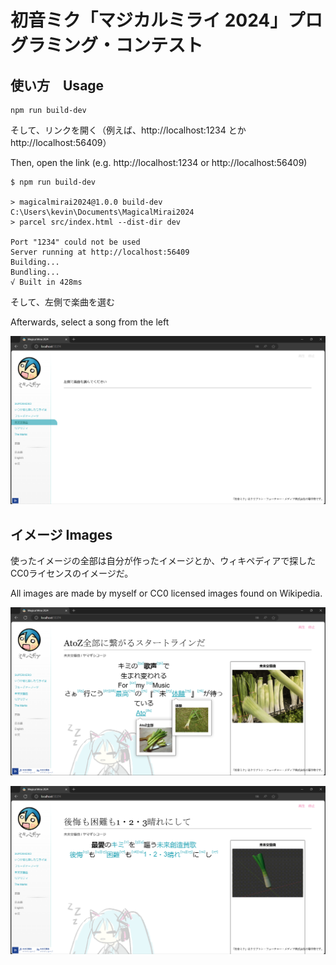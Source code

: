 # 初音ミク「マジカルミライ 2024」プログラミング・コンテスト

## 使い方　Usage
```
npm run build-dev
```

そして、リンクを開く（例えば、http://localhost:1234 とか http://localhost:56409）

Then, open the link (e.g. http://localhost:1234 or http://localhost:56409)
```
$ npm run build-dev

> magicalmirai2024@1.0.0 build-dev C:\Users\kevin\Documents\MagicalMirai2024
> parcel src/index.html --dist-dir dev

Port "1234" could not be used
Server running at http://localhost:56409
Building...
Bundling...
√ Built in 428ms
```

そして、左側で楽曲を選む

Afterwards, select a song from the left

![](github/screenshot1.png)


## イメージ Images
使ったイメージの全部は自分が作ったイメージとか、ウィキペディアで探したCC0ライセンスのイメージだ。

All images are made by myself or CC0 licensed images found on Wikipedia.


![](github/screenshot2.png)

![](github/screenshot3.png)
